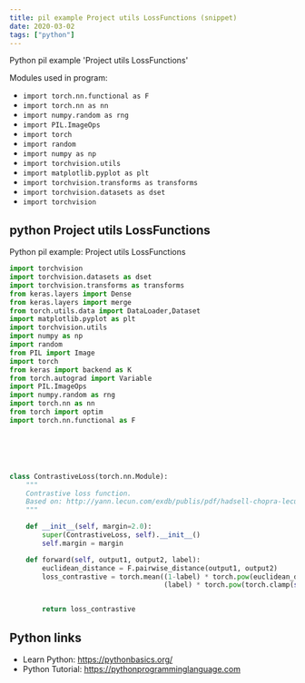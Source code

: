```yaml
---
title: pil example Project utils LossFunctions (snippet)
date: 2020-03-02
tags: ["python"]
---
```

Python pil example 'Project utils LossFunctions'


Modules used in program: 
* `import torch.nn.functional as F`
* `import torch.nn as nn`
* `import numpy.random as rng`
* `import PIL.ImageOps`
* `import torch`
* `import random`
* `import numpy as np`
* `import torchvision.utils`
* `import matplotlib.pyplot as plt`
* `import torchvision.transforms as transforms`
* `import torchvision.datasets as dset`
* `import torchvision`

## python Project utils LossFunctions

Python pil example: Project utils LossFunctions

```python
import torchvision
import torchvision.datasets as dset
import torchvision.transforms as transforms
from keras.layers import Dense
from keras.layers import merge
from torch.utils.data import DataLoader,Dataset
import matplotlib.pyplot as plt
import torchvision.utils
import numpy as np
import random
from PIL import Image
import torch
from keras import backend as K
from torch.autograd import Variable
import PIL.ImageOps
import numpy.random as rng
import torch.nn as nn
from torch import optim
import torch.nn.functional as F






class ContrastiveLoss(torch.nn.Module):
    """
    Contrastive loss function.
    Based on: http://yann.lecun.com/exdb/publis/pdf/hadsell-chopra-lecun-06.pdf
    """

    def __init__(self, margin=2.0):
        super(ContrastiveLoss, self).__init__()
        self.margin = margin

    def forward(self, output1, output2, label):
        euclidean_distance = F.pairwise_distance(output1, output2)
        loss_contrastive = torch.mean((1-label) * torch.pow(euclidean_distance, 2) +
                                      (label) * torch.pow(torch.clamp(self.margin - euclidean_distance, min=0.0), 2))


        return loss_contrastive

```

## Python links

- Learn Python: https://pythonbasics.org/
- Python Tutorial: https://pythonprogramminglanguage.com
